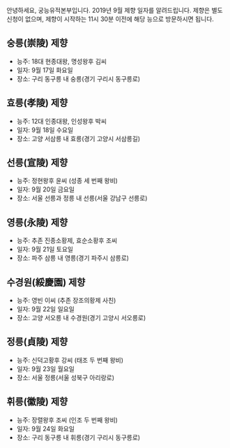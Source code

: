 안녕하세요, 궁능유적본부입니다. 2019년 9월 제향 일자를 알려드립니다. 제향은 별도 신청이 없으며, 제향이 시작하는 11시 30분 이전에 해당 능으로 방문하시면 됩니다.

## 숭릉(崇陵) 제향
- 능주: 18대 현종대왕, 명성왕후 김씨
- 일자: 9월 17일 화요일
- 장소: 구리 동구릉 내 숭릉(경기 구리시 동구릉로)

## 효릉(孝陵) 제향
- 능주: 12대 인종대왕, 인성왕후 박씨
- 일자: 9월 18일 수요일
- 장소: 고양 서삼릉 내 효릉(경기 고양시 서삼릉길)

## 선릉(宣陵) 제향
- 능주: 정현왕후 윤씨 (성종 세 번째 왕비)
- 일자: 9월 20일 금요일
- 장소: 서울 선릉과 정릉 내 선릉(서울 강남구 선릉로)

## 영릉(永陵) 제향
- 능주: 추존 진종소황제, 효순소황후 조씨
- 일자: 9월 21일 토요일
- 장소: 파주 삼릉 내 영릉(경기 파주시 삼릉로)

## 수경원(綏慶園) 제향
- 능주: 영빈 이씨 (추존 장조의황제 사친)
- 일자: 9월 22일 일요일
- 장소: 고양 서오릉 내 수경원(경기 고양시 서오릉로)

## 정릉(貞陵) 제향
- 능주: 신덕고황후 강씨 (태조 두 번째 왕비)
- 일자: 9월 23일 월요일
- 장소: 서울 정릉(서울 성북구 아리랑로)

## 휘릉(徽陵) 제향
- 능주: 장렬왕후 조씨 (인조 두 번째 왕비)
- 일자: 9월 24일 화요일
- 장소: 구리 동구릉 내 휘릉(경기 구리시 동구릉로)